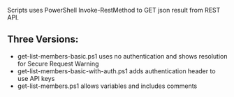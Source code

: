 Scripts uses PowerShell Invoke-RestMethod to GET json result from REST API.

Three Versions:
---
- get-list-members-basic.ps1 uses no authentication and shows resolution for Secure Request Warning
- get-list-members-basic-with-auth.ps1 adds authentication header to use API keys
- get-list-members.ps1 allows variables and includes comments
